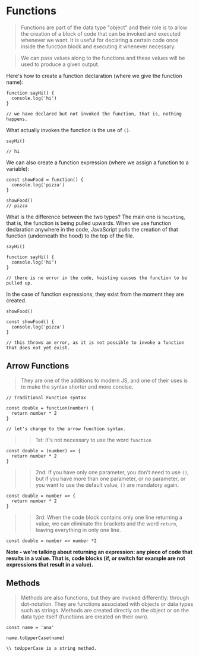 # Functions

> Functions are part of the data type "object" and their role is to allow the creation of a block of code that can be invoked and executed whenever we want. It is useful for declaring a certain code once inside the function block and executing it whenever necessary.

> We can pass values along to the functions and these values will be used to produce a given output.



Here's how to create a function declaration (where we give the function name):
```
function sayHi() {
  console.log('hi')
}

// we have declared but not invoked the function, that is, nothing happens.
```

What actually invokes the function is the use of `()`.
```
sayHi()

// hi

```

We can also create a function expression (where we assign a function to a variable):
```
const showFood = function() {
  console.log('pizza')
}

showFood()
// pizza
```

What is the difference between the two types? The main one is `hoisting`, that is, the function is being pulled upwards. When we use function declaration anywhere in the code, JavaScript pulls the creation of that function (underneath the hood) to the top of the file.
```
sayHi()

function sayHi() {
  console.log('hi')
}

// there is no error in the code, hoisting causes the function to be pulled up.
```

In the case of function expressions, they exist from the moment they are created.
```
showFood()

const showFood() {
  console.log('pizza')
}

// this throws an error, as it is not possible to invoke a function that does not yet exist.
```

## Arrow Functions

> They are one of the additions to modern JS, and one of their uses is to make the syntax shorter and more concise.

```
// Traditional Function syntax 

const double = function(number) {
  return number * 2
}

// let's change to the arrow function syntax.
```


>> 1st: It's not necessary to use the word `function`
```
const double = (number) => {
  return number * 2
}
```

>> 2nd: If you have only one parameter, you don't need to use `()`, but if you have more than one parameter, or no parameter, or you want to use the default value, `()` are mandatory again.
```
const double = number => {
  return number * 2
}
```

>> 3rd: When the code block contains only one line returning a value, we can eliminate the brackets and the word `return`, leaving everything in only one line.
```
const double = number => number *2
```
**Note - we're talking about returning an expression: any piece of code that results in a value. That is, code blocks (if, or switch for example are not expressions that result in a value).**

## Methods

> Methods are also functions, but they are invoked differently: through dot-notation. They are functions associated with objects or data types such as strings.  Methods are created directly on the object or on the data type itself (functions are created on their own).

```
const name = 'ana'

name.toUpperCase(name)

\\ toUpperCase is a string method.

```
